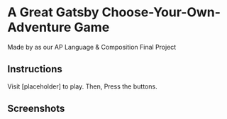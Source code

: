 # A Great Gatsby Choose-Your-Own-Adventure Game
Made by as our AP Language & Composition Final Project

## Instructions
Visit [placeholder] to play. Then, Press the buttons. 

## Screenshots
